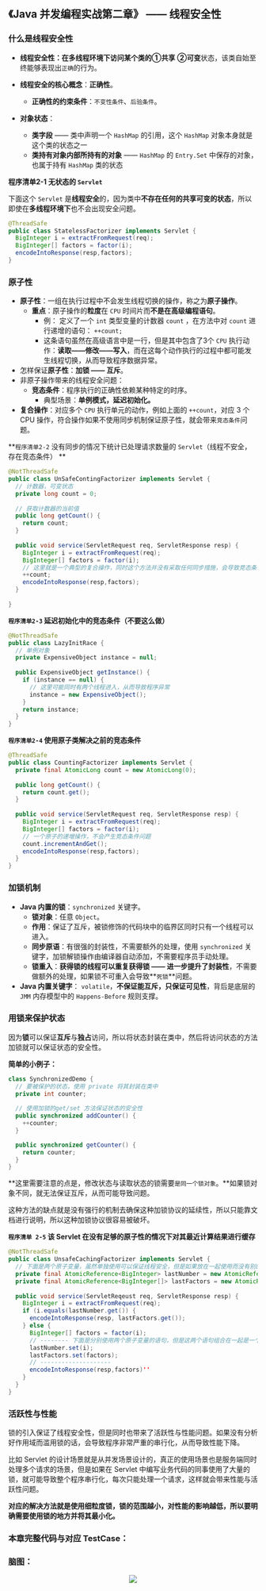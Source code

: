 ## 《Java 并发编程实战第二章》 —— 线程安全性

### 什么是线程安全性

- **线程安全性：**在多线程环境下访问某个类的**①共享** **②可变**状态，该类自始至终能够表现出`正确`的行为。

- **线程安全的核心概念**：**正确性**。

  - **正确性的约束条件**：`不变性条件`、`后验条件`。

- **对象状态**：

  - **类字段** —— 类中声明一个 `HashMap` 的引用，这个 `HashMap` 对象本身就是这个类的状态之一
  - **类持有对象内部所持有的对象** —— `HashMap` 的 `Entry.Set` 中保存的对象，也属于持有 `HashMap` 类的状态

  

**程序清单2-1 无状态的 `Servlet`**

下面这个 `Servlet` 是**线程安全**的，因为类中**不存在任何的共享可变的状态**，所以即使在**多线程环境下**也不会出现安全问题。

```java
@ThreadSafe
public class StatelessFactorizer implements Servlet {
  BigInteger i = extractFromRequest(req);
  BigInteger[] factors = factor(i);
  encodeIntoResponse(resp,factors);
}
```

### 原子性

- **原子性**：一组在执行过程中不会发生线程切换的操作，称之为**原子操作**。
  - **重点**：原子操作的**粒度**在 `CPU` 时间片而**不是在高级编程语句**。
    - 例： 定义了一个 `int` 类型变量的计数器 `count` ，在方法中对 `count` 进行递增的语句： `++count;` 
    - 这条语句虽然在高级语言中是一行，但是其中包含了3个 `CPU` 执行动作：**读取——修改——写入**，而在这每个动作执行的过程中都可能发生线程切换，从而导致程序数据异常。
- 怎样保证**原子性**：**加锁 —— 互斥**。
- 非原子操作带来的线程安全问题：
  - **竞态条件**：程序执行的正确性依赖某种特定的时序。
    - 典型场景：**单例模式，延迟初始化。**
- **复合操作**：对应多个 `CPU` 执行单元的动作，例如上面的 `++count`，对应 3 个 CPU 操作，符合操作如果不使用同步机制保证原子性，就会带来`竞态条件`问题。

**`程序清单2-2` 没有同步的情况下统计已处理请求数量的 `Servlet`（线程不安全，存在竞态条件） **

```java
@NotThreadSafe
public class UnSafeContingFactorizer implements Servlet {
  // 计数器，可变状态
  private long count = 0;
  
  // 获取计数器的当前值
  public long getCount() {
    return count;
  }
  
  public void service(ServletRequest req, ServletResponse resp) {
    BigInteger i = extractFromRequest(req);
    BigInteger[] factors = factor(i);
    // 这里就是一个典型的复合操作，同时这个方法并没有采取任何同步措施，会导致竞态条件发生，程序可能会发生异常
    ++count;
    encodeIntoResponse(resp,factors);
  }
  
}
```



**`程序清单2-3`  延迟初始化中的竞态条件（不要这么做）**

```java
@NotThreadSafe
public class LazyInitRace {
  // 单例对象
  private ExpensiveObject instance = null;
  
  public ExpensiveObject getInstance() {
    if (instance == null) {
      // 这里可能同时有两个线程进入，从而导致程序异常
      instance = new ExpensiveObject();
    }
    return instance;
  }
}
```



**`程序清单2-4`  使用原子类解决之前的竞态条件**

```java
@ThreadSafe
public class CountingFactorizer implements Servlet {
  private final AtomicLong count = new AtomicLong(0);
  
  public long getCount() {
    return count.get();
  }
  
  public void service(ServletRequest req, ServletResponse resp) {
    BigInteger i = extractFromRequest(req);
    BigInteger[] factors = factor(i);
    // 一个原子的递增操作，不会产生竞态条件问题
    count.incrementAndGet();
    encodeIntoResponse(resp,factors);
  }  
}
```



### 加锁机制

- **Java 内置的锁**：`synchronized` 关键字。
  - **锁对象**：任意 `Object`。
  - **作用**：保证了互斥，被锁修饰的代码块中的临界区同时只有一个线程可以进入。
  - **同步原语**：有很强的封装性，不需要额外的处理，使用 `synchronized` 关键字，加锁解锁操作由编译器自动添加，不需要程序员手动处理。
  - **锁重入**：**获得锁的线程可以重复获得锁 —— 进一步提升了封装性**，不需要做额外的处理，如果锁不可重入会导致**`死锁`**问题。
- **Java 内置关键字**： `volatile`，**不保证能互斥，只保证可见性**，背后是底层的 `JMM` 内存模型中的 `Happens-Before` 规则支撑。

### 用锁来保护状态

因为**锁**可以保证**互斥**与**独占**访问，所以将状态封装在类中，然后将访问状态的方法加锁就可以保证状态的安全性。

**简单的小例子：**

```java
class SynchronizedDemo {
  // 要被保护的状态，使用 private 将其封装在类中
  private int counter;
  
  // 使用加锁的get/set 方法保证状态的安全性
  public synchronized addCounter() {
    ++counter;
  } 

  public synchronized getCounter() {
    return counter;
  }
}
```

**这里需要注意的点是，修改状态与读取状态的锁需要`是同一个锁对象`。**如果锁对象不同，就无法保证互斥，从而可能导致问题。

这种方法的缺点就是没有强行的机制去确保这种加锁协议的延续性，所以只能靠文档进行说明，所以这种加锁协议很容易被破坏。



**`程序清单 2-5` 该 Servlet 在没有足够的原子性的情况下对其最近计算结果进行缓存**

```java
@NotThreadSafe
public class UnsafeCachingFactorizer implements Servlet {
  // 下面是两个原子变量，虽然单独使用可以保证线程安全，但是如果放在一起使用而没有别的同步措施则未必安全
  private final AtomicReference<BigInteger> lastNumber = new AtomicReference<BigInteger> ();
  private final AtomicReference<BigInteger[]> lastFactors = new AtomicReference<BigInteger[]> ();
  
  public void service(ServletReqeust req, ServletResponse resp) {
    BigInteger i = extractFromRequest(req);
    if (i.equals(lastNumber.get()) {
      encodeIntoResponse(resp, lastFactors.get());
    } else {
      BigInteger[] factors = factor(i);
      // -------- 下面是分别使用两个原子变量的语句，但是这两个语句组合在一起是一个复合语句，并不是原子的，可能刚执行完第一句，就发生了线程切换，同时数据发生变化，再次切换回来之后继续执行第二句，最后导致了数据的异常
      lastNumber.set(i);
      lastFactors.set(factors);
      // --------------------
      encodeIntoResponse(resp,factors)''
    }
  }
}
```





### 活跃性与性能

锁的引入保证了线程安全性，但是同时也带来了活跃性与性能问题。如果没有分析好作用域而滥用锁的话，会导致程序非常严重的串行化，从而导致性能下降。

比如 Servlet 的设计场景就是从并发场景设计的，真正的使用场景也是服务端同时处理多个请求的场景，但是如果在 Servlet 中编写业务代码的同事使用了大量的锁，就可能导致整个程序串行化，每次只能处理一个请求，这样就会带来性能与活跃性问题。

**对应的解决方法就是使用细粒度锁，锁的范围越小，对性能的影响越低，所以要明确需要使用锁的地方并将其最小化。**



### 本章完整代码与对应 TestCase：





### 脑图：

<p align="center">
  <img src="../../images/chapter2/JCIP-02-安全性.png">
  <br/>
</p>